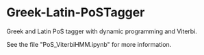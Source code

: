 # Greek-Latin-PoSTagger
Greek and Latin PoS tagger with dynamic programming and Viterbi.

See the file "PoS_ViterbiHMM.ipynb" for more information.
